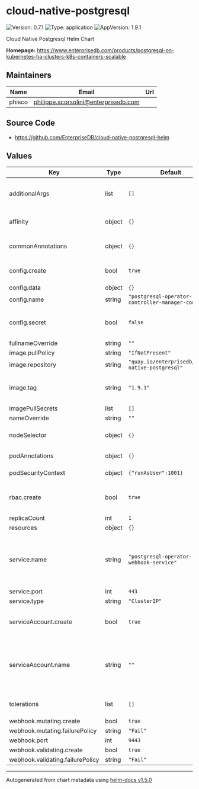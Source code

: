 # cloud-native-postgresql

![Version: 0.7.1](https://img.shields.io/badge/Version-0.7.1-informational?style=flat-square) ![Type: application](https://img.shields.io/badge/Type-application-informational?style=flat-square) ![AppVersion: 1.9.1](https://img.shields.io/badge/AppVersion-1.9.1-informational?style=flat-square)

Cloud Native Postgresql Helm Chart

**Homepage:** <https://www.enterprisedb.com/products/postgresql-on-kubernetes-ha-clusters-k8s-containers-scalable>

## Maintainers

| Name | Email | Url |
| ---- | ------ | --- |
| phisco | philippe.scorsolini@enterprisedb.com |  |

## Source Code

* <https://github.com/EnterpriseDB/cloud-native-postgresql-helm>

## Values

| Key | Type | Default | Description |
|-----|------|---------|-------------|
| additionalArgs | list | `[]` | Additinal arguments to be added to the operator's args list |
| affinity | object | `{}` | Affinity for the operator to be installed |
| commonAnnotations | object | `{}` | Annotations to be added to all other resources |
| config.create | bool | `true` | Specifies whether the secret should be created |
| config.data | object | `{}` |  |
| config.name | string | `"postgresql-operator-controller-manager-config"` |  |
| config.secret | bool | `false` | Specifies whether it should be stored in a secret, instead of a configmap |
| fullnameOverride | string | `""` |  |
| image.pullPolicy | string | `"IfNotPresent"` |  |
| image.repository | string | `"quay.io/enterprisedb/cloud-native-postgresql"` |  |
| image.tag | string | `"1.9.1"` | Overrides the image tag whose default is the chart appVersion. |
| imagePullSecrets | list | `[]` |  |
| nameOverride | string | `""` |  |
| nodeSelector | object | `{}` | Nodeselector for the operator to be installed |
| podAnnotations | object | `{}` | Annotations to be added to the pod |
| podSecurityContext | object | `{"runAsUser":1001}` | Security Context for the whole pod |
| rbac.create | bool | `true` | Specifies whether ClusterRole and ClusterRoleBinding should be created |
| replicaCount | int | `1` |  |
| resources | object | `{}` |  |
| service.name | string | `"postgresql-operator-webhook-service"` | DO NOT CHANGE THE SERVICE NAME as it is currently used to generate the certificate and can not be configured |
| service.port | int | `443` |  |
| service.type | string | `"ClusterIP"` |  |
| serviceAccount.create | bool | `true` | Specifies whether the service account should be created |
| serviceAccount.name | string | `""` | The name of the service account to use. If not set and create is true, a name is generated using the fullname template |
| tolerations | list | `[]` | Tolerations for the operator to be installed |
| webhook.mutating.create | bool | `true` |  |
| webhook.mutating.failurePolicy | string | `"Fail"` |  |
| webhook.port | int | `9443` |  |
| webhook.validating.create | bool | `true` |  |
| webhook.validating.failurePolicy | string | `"Fail"` |  |

----------------------------------------------
Autogenerated from chart metadata using [helm-docs v1.5.0](https://github.com/norwoodj/helm-docs/releases/v1.5.0)
